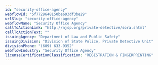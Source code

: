 ```yaml
---
id: "security-office-agency"
webflowId: "5f7729648150be693df3be29"
urlSlug: "security-office-agency"
webflowName: "Security Office Agency"
callToActionLink: "http://njsp.org/private-detective/sora.shtml"
callToActionText: ""
issuingAgency: "Department of Law and Public Safety"
issuingDivision: "Division of State Police, Private Detective Unit"
divisionPhone: "(609) 633-9352"
webflowIndustry: "Security Office Agency"
licenseCertificationClassification: "REGISTRATION & FINGERPRINTING"
---
```

